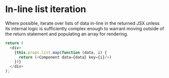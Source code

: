 # In-line list iteration

Where possible, iterate over lists of data in-line in the returned JSX unless
its internal logic is sufficiently complex enough to warrant moving outside of
the return statement and populating an array for rendering.

```javascript
return (
  <div>
    {this.props.list.map(function (data, i) {
      return (<Component data={data} key={i}/>)
    })}
  </div>
);
```
